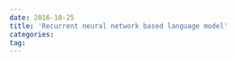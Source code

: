 ```yaml
---
date: 2016-10-25
title: 'Recurrent neural network based language model'
categories: 
tag: 
---
```

<script language="javascript" type="text/javascript">
window.location.href = "https://www.zybuluo.com/ShawnNg/note/544738"
</script>
